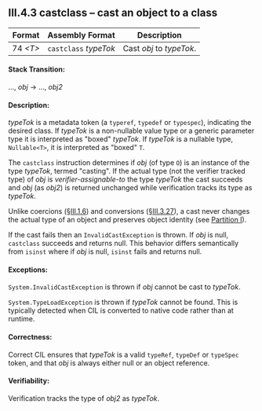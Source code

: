 ## III.4.3 castclass &ndash; cast an object to a class

 Format | Assembly Format | Description
 ---- | ---- | ----
 74 _\<T\>_ | `castclass` _typeTok_ | Cast _obj_ to _typeTok_.

#### Stack Transition:

&hellip;, _obj_ &rarr; &hellip;, _obj2_

#### Description:

_typeTok_ is a metadata token (a `typeref`, `typedef` or `typespec`), indicating the desired class. If _typeTok_ is a non-nullable value type or a generic parameter type it is interpreted as "boxed" _typeTok_. If _typeTok_ is a nullable type, `Nullable<T>`, it is interpreted as "boxed" `T`.

The `castclass` instruction determines if _obj_ (of type `O`) is an instance of the type _typeTok_, termed "casting". If the actual type (not the verifier tracked type) of _obj_ is *verifier-assignable-to* the type _typeTok_ the cast succeeds and _obj_ (as _obj2_) is returned unchanged while verification tracks its type as _typeTok_.

Unlike coercions (§[III.1.6](iii.1.6-implicit-argument-coercion.md)) and conversions (§[III.3.27](#todo-missing-hyperlink)), a cast never changes the actual type of an object and preserves object identity (see [Partition I](#todo-missing-hyperlink)).

If the cast fails then an `InvalidCastException` is thrown. If _obj_ is null, `castclass` succeeds and returns null. This behavior differs semantically from `isinst` where if _obj_ is null, `isinst` fails and returns null. 

#### Exceptions:

`System.InvalidCastException` is thrown if _obj_ cannot be cast to _typeTok_.

`System.TypeLoadException` is thrown if _typeTok_ cannot be found. This is typically detected when CIL is converted to native code rather than at runtime.

#### Correctness:

Correct CIL ensures that _typeTok_ is a valid `typeRef`, `typeDef` or `typeSpec` token, and that _obj_ is always either null or an object reference.

#### Verifiability:

Verification tracks the type of _obj2_ as _typeTok_.
